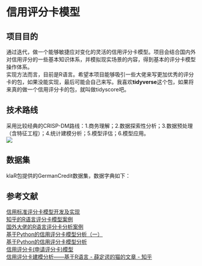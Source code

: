 
# 信用评分卡模型

## 项目目的
通过迭代，做一个能够敏捷应对变化的灵活的信用评分卡模型。项目会结合国内外对信用评分的一些基本知识体系，并模拟现实场景的内容，得到基本的评分卡模型操作体系。  
实现方法而言，目前是R语言。希望本项目能够吸引一些大佬来写更加优秀的评分卡的包，如果没能实现，最后可能会自己来写。我喜欢**tidyverse**这个包，如果将来真的做一个信用评分卡的包，就叫做tidyscore吧。

## 技术路线 
采用比较经典的CRISP-DM路线：1.商务理解；2.数据探索性分析；3.数据预处理（含特征工程）；4.统计建模分析；5.模型评估；6.模型应用。  
![](https://www.ibm.com/developerworks/cn/data/library/techarticle/dm-1312datapreparation/figures/CRISP-DM.gif)

## 数据集
klaR包提供的GermanCredit数据集，数据字典如下：

## 参考文献
[信用标准评分卡模型开发及实现](https://blog.csdn.net/lll1528238733/article/details/76602006)  
[知乎的R语言评分卡模型案例](https://zhuanlan.zhihu.com/p/28322270)  
[国外大佬的R语言评分卡分析案例](https://artemiorimando.com/2018/02/18/scorecard-building-part-i-introduction/)  
[基于Python的信用评分卡模型分析（一）](https://www.jianshu.com/p/f931a4df202c)  
[基于Python的信用评分卡模型分析](https://zhuanlan.zhihu.com/p/35284849)  
[信用评分卡(申请评分卡)模型](https://zhuanlan.zhihu.com/p/46642169)  
[信用评分卡建模分析——基于R语言 - 薛定谔的猫的文章 - 知乎](https://zhuanlan.zhihu.com/p/29676042)  

